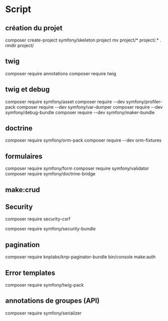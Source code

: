 # Script

## création du projet

composer create-project symfony/skeleton project
mv project/* project/.* .
rmdir project/

## twig

composer require annotations
composer require twig

## twig et debug

composer require symfony/asset
composer require --dev symfony/profiler-pack
composer require --dev symfony/var-dumper
composer require --dev symfony/debug-bundle
composer require --dev symfony/maker-bundle

## doctrine

composer require symfony/orm-pack
composer require --dev orm-fixtures

## formulaires

composer require symfony/form
composer require symfony/validator
composer require symfony/doctrine-bridge

## make:crud

## Security

composer require security-csrf

composer require symfony/security-bundle

## pagination

composer require knplabs/knp-paginator-bundle
bin/console make:auth

## Error templates

composer require symfony/twig-pack

## annotations de groupes (API)

composer require symfony/serializer
